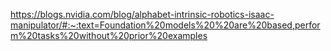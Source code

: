 https://blogs.nvidia.com/blog/alphabet-intrinsic-robotics-isaac-manipulator/#:~:text=Foundation%20models%20%20are%20based,perform%20tasks%20without%20prior%20examples
